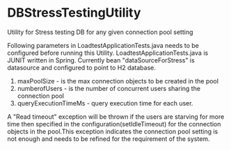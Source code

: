 # DBStressTestingUtility
Utility for Stress testing DB for any given connection pool setting

Following parameters in LoadtestApplicationTests.java needs to be configured before running this Utility.
LoadtestApplicationTests.java is JUNIT written in Spring. Currently bean "dataSourceForStress" is datasource and configured to point to H2 database.

1. maxPoolSize - is the max connection objects to be created in the pool
2. numberofUsers - is the number of concurrent users sharing the connection pool
3. queryExecutionTimeMs - query execution time for each user.

A "Read timeout" exception will be thrown if the users are starving for more time then specified in the configuration(setIdleTimeout) for the connection objects in the pool.This exception indicates the connection pool setting is not enough and needs to be refined for the requirement of the system.


